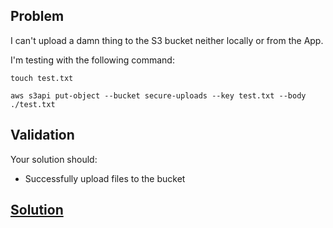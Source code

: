 ## Problem

I can't upload a damn thing to the S3 bucket neither locally or from the App.

I'm testing with the following command:

```
touch test.txt

aws s3api put-object --bucket secure-uploads --key test.txt --body ./test.txt
```

## Validation
Your solution should:
- Successfully upload files to the bucket

## [Solution](../solutions/s3-01-bucket-does-not-appear.md)